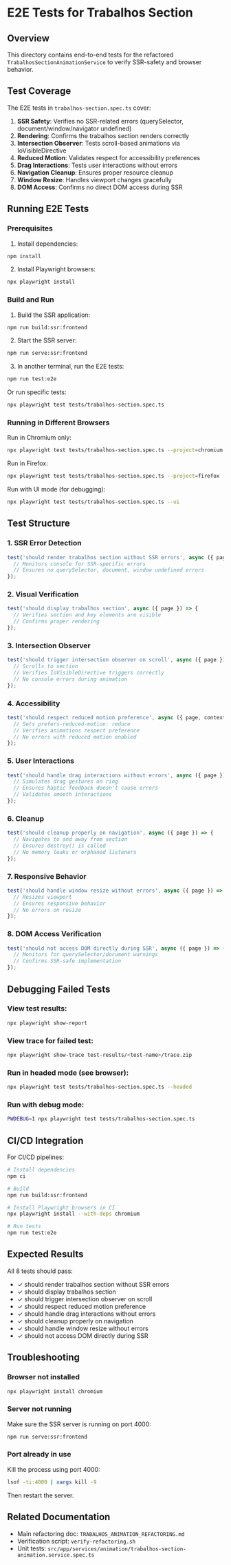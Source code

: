 # E2E Tests for Trabalhos Section

## Overview

This directory contains end-to-end tests for the refactored `TrabalhosSectionAnimationService` to verify SSR-safety and browser behavior.

## Test Coverage

The E2E tests in `trabalhos-section.spec.ts` cover:

1. **SSR Safety**: Verifies no SSR-related errors (querySelector, document/window/navigator undefined)
2. **Rendering**: Confirms the trabalhos section renders correctly
3. **Intersection Observer**: Tests scroll-based animations via IoVisibleDirective
4. **Reduced Motion**: Validates respect for accessibility preferences
5. **Drag Interactions**: Tests user interactions without errors
6. **Navigation Cleanup**: Ensures proper resource cleanup
7. **Window Resize**: Handles viewport changes gracefully
8. **DOM Access**: Confirms no direct DOM access during SSR

## Running E2E Tests

### Prerequisites

1. Install dependencies:
```bash
npm install
```

2. Install Playwright browsers:
```bash
npx playwright install
```

### Build and Run

1. Build the SSR application:
```bash
npm run build:ssr:frontend
```

2. Start the SSR server:
```bash
npm run serve:ssr:frontend
```

3. In another terminal, run the E2E tests:
```bash
npm run test:e2e
```

Or run specific tests:
```bash
npx playwright test tests/trabalhos-section.spec.ts
```

### Running in Different Browsers

Run in Chromium only:
```bash
npx playwright test tests/trabalhos-section.spec.ts --project=chromium
```

Run in Firefox:
```bash
npx playwright test tests/trabalhos-section.spec.ts --project=firefox
```

Run with UI mode (for debugging):
```bash
npx playwright test tests/trabalhos-section.spec.ts --ui
```

## Test Structure

### 1. SSR Error Detection
```typescript
test('should render trabalhos section without SSR errors', async ({ page }) => {
  // Monitors console for SSR-specific errors
  // Ensures no querySelector, document, window undefined errors
});
```

### 2. Visual Verification
```typescript
test('should display trabalhos section', async ({ page }) => {
  // Verifies section and key elements are visible
  // Confirms proper rendering
});
```

### 3. Intersection Observer
```typescript
test('should trigger intersection observer on scroll', async ({ page }) => {
  // Scrolls to section
  // Verifies IoVisibleDirective triggers correctly
  // No console errors during animation
});
```

### 4. Accessibility
```typescript
test('should respect reduced motion preference', async ({ page, context }) => {
  // Sets prefers-reduced-motion: reduce
  // Verifies animations respect preference
  // No errors with reduced motion enabled
});
```

### 5. User Interactions
```typescript
test('should handle drag interactions without errors', async ({ page }) => {
  // Simulates drag gestures on ring
  // Ensures haptic feedback doesn't cause errors
  // Validates smooth interactions
});
```

### 6. Cleanup
```typescript
test('should cleanup properly on navigation', async ({ page }) => {
  // Navigates to and away from section
  // Ensures destroy() is called
  // No memory leaks or orphaned listeners
});
```

### 7. Responsive Behavior
```typescript
test('should handle window resize without errors', async ({ page }) => {
  // Resizes viewport
  // Ensures responsive behavior
  // No errors on resize
});
```

### 8. DOM Access Verification
```typescript
test('should not access DOM directly during SSR', async ({ page }) => {
  // Monitors for querySelector/document warnings
  // Confirms SSR-safe implementation
});
```

## Debugging Failed Tests

### View test results:
```bash
npx playwright show-report
```

### View trace for failed test:
```bash
npx playwright show-trace test-results/<test-name>/trace.zip
```

### Run in headed mode (see browser):
```bash
npx playwright test tests/trabalhos-section.spec.ts --headed
```

### Run with debug mode:
```bash
PWDEBUG=1 npx playwright test tests/trabalhos-section.spec.ts
```

## CI/CD Integration

For CI/CD pipelines:

```bash
# Install dependencies
npm ci

# Build
npm run build:ssr:frontend

# Install Playwright browsers in CI
npx playwright install --with-deps chromium

# Run tests
npm run test:e2e
```

## Expected Results

All 8 tests should pass:
- ✓ should render trabalhos section without SSR errors
- ✓ should display trabalhos section
- ✓ should trigger intersection observer on scroll
- ✓ should respect reduced motion preference
- ✓ should handle drag interactions without errors
- ✓ should cleanup properly on navigation
- ✓ should handle window resize without errors
- ✓ should not access DOM directly during SSR

## Troubleshooting

### Browser not installed
```bash
npx playwright install chromium
```

### Server not running
Make sure the SSR server is running on port 4000:
```bash
npm run serve:ssr:frontend
```

### Port already in use
Kill the process using port 4000:
```bash
lsof -ti:4000 | xargs kill -9
```

Then restart the server.

## Related Documentation

- Main refactoring doc: `TRABALHOS_ANIMATION_REFACTORING.md`
- Verification script: `verify-refactoring.sh`
- Unit tests: `src/app/services/animation/trabalhos-section-animation.service.spec.ts`
